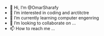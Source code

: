 - 👋 Hi, I’m @OmarSharafy
- 👀 I’m interested in coding and arctitctre
- 🌱 I’m currently learning computer engenring
- 💞️ I’m looking to collaborate on ...
- 📫 How to reach me ...

<!---
OmarSharafy/OmarSharafy is a ✨ special ✨ repository because its `README.md` (this file) appears on your GitHub profile.
You can click the Preview link to take a look at your changes.
--->
